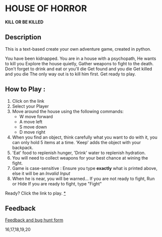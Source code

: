 # HOUSE OF HORROR
**KILL OR BE KILLED**

## Description
This is a text-based create your own adventure game, created in python.

You have been kidnapped.
You are in a house with a psychopath,
He wants to kill you
Explore the house quietly,
Gather weapons to fight to the death.
Don't forget to drink and eat or you'll die
Get found and you die
Get killed and you die
The only way out is to kill him first.
Get ready to play.

## How to Play :
1. Click on the link
2. Select your Player
3. Move around the house using the following commands:
	 - W move forward
	 - A move left  
	 - S move down  
	 - D move right
4. When you find an object, think carefully what you want to do with it, you can only hold 5 items at a time. 'Keep' adds the object with your backpack. 
5. 'Eat' food to replenish hunger, 'Drink' water to replenish hydration.
6. You will need to collect weapons for your best chance at wining the fight.
7. Game is case-sensitive :
Ensure you type **exactly**  what is printed above, else it will be an *Invalid Input*
8. When he is near, you will be warned...
If you are not ready to fight, Run or Hide
If you are ready to fight, type "Fight"

Ready? Click the link to play.
[*](my_game.exe)

## Feedback
[Feedback and bug hunt form](https://docs.google.com/forms/d/e/1FAIpQLSeXY_88c7B5Iz3-E7hXMIgmhbhAcGLcVYMcZzZ-oUvHPxxqlA/viewform?usp=sf_link)

16,17,18,19,20